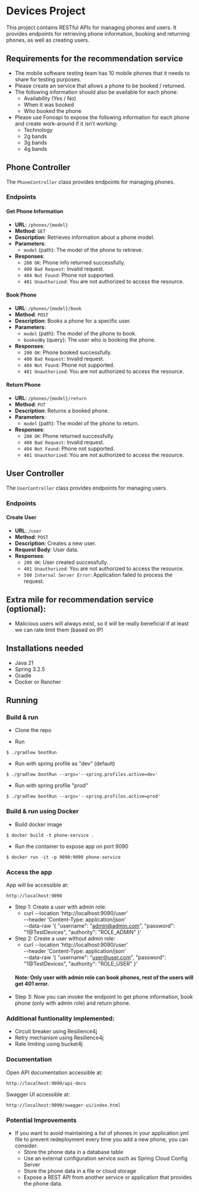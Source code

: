 # Devices Project

This project contains RESTful APIs for managing phones and users. It provides endpoints for retrieving phone information, booking and returning phones, as well as creating users.

## Requirements for the recommendation service
* The mobile software testing team has 10 mobile phones that it needs to share for testing purposes.
* Please create an service that allows a phone to be booked / returned.
* The following information should also be available for each phone:
  - Availability (Yes / No)
  - When it was booked 
  - Who booked the phone
* Please use Fonoapi to expose the following information for each phone and create work-around if it
  isn’t working:
  - Technology
  - 2g bands
  - 3g bands
  - 4g bands

## Phone Controller

The `PhoneController` class provides endpoints for managing phones.

### Endpoints

#### Get Phone Information
- **URL**: `/phones/{model}`
- **Method**: `GET`
- **Description**: Retrieves information about a phone model.
- **Parameters**:
    - `model` (path): The model of the phone to retrieve.
- **Responses**:
    - `200 OK`: Phone info returned successfully.
    - `400 Bad Request`: Invalid request.
    - `404 Not Found`: Phone not supported.
    - `401 Unauthorized`: You are not authorized to access the resource.

#### Book Phone
- **URL**: `/phones/{model}/book`
- **Method**: `POST`
- **Description**: Books a phone for a specific user.
- **Parameters**:
    - `model` (path): The model of the phone to book.
    - `bookedBy` (query): The user who is booking the phone.
- **Responses**:
    - `200 OK`: Phone booked successfully.
    - `400 Bad Request`: Invalid request.
    - `404 Not Found`: Phone not supported.
    - `401 Unauthorized`: You are not authorized to access the resource.

#### Return Phone
- **URL**: `/phones/{model}/return`
- **Method**: `PUT`
- **Description**: Returns a booked phone.
- **Parameters**:
    - `model` (path): The model of the phone to return.
- **Responses**:
    - `200 OK`: Phone returned successfully.
    - `400 Bad Request`: Invalid request.
    - `404 Not Found`: Phone not supported.
    - `401 Unauthorized`: You are not authorized to access the resource.

## User Controller

The `UserController` class provides endpoints for managing users.

### Endpoints

#### Create User
- **URL**: `/user`
- **Method**: `POST`
- **Description**: Creates a new user.
- **Request Body**: User data.
- **Responses**:
    - `200 OK`: User created successfully.
    - `401 Unauthorized`: You are not authorized to access the resource.
    - `500 Internal Server Error`: Application failed to process the request.

## Extra mile for recommendation service (optional):
* Malicious users will always exist, so it will be really beneficial if at least we can rate limit
  them (based on IP)

## Installations needed

* Java 21
* Spring 3.2.5
* Gradle
* Docker or Rancher

## Running

### Build & run

* Clone the repo


* Run
```
$ ./gradlew bootRun
```

* Run with spring profile as "dev" (default)
```
$ ./gradlew bootRun --args='--spring.profiles.active=dev'
```

* Run with spring profile "prod"
```
$ ./gradlew bootRun --args='--spring.profiles.active=prod'
```

### Build & run using Docker

* Build docker image
```
$ docker build -t phone-service .
```

* Run the container to expose app on port 9090
```
$ docker run -it -p 9090:9090 phone-service
```

### Access the app

App will be accessible at:
```
http://localhost:9090
```

* Step 1: Create a user with admin role:
    * curl --location 'http://localhost:9090/user' \
    --header 'Content-Type: application/json' \
    --data-raw '{
    "username": "admin@admin.com",
    "password": "1@TestDevices",
    "authority": "ROLE_ADMIN"
    }'
* Step 2: Create a user without admin role:
  * curl --location 'http://localhost:9090/user' \
    --header 'Content-Type: application/json' \
    --data-raw '{
    "username": "user@user.com",
    "password": "1@TestDevices",
    "authority": "ROLE_USER"
    }'
  #### Note: Only user with admin role can book phones, rest of the users will get 401 error.
* Step 3: Now you can invoke the endpoint to get phone information, book phone (only with admin role) and return phone.

### Additional funtionality implemented:
  * Circuit breaker using Resilience4j
  * Retry mechanism using Resilience4j
  * Rate limiting using bucket4j

### Documentation

Open API documentation accessible at:
```
http://localhost:9090/api-docs
```

Swagger UI accessible at:
```
http://localhost:9090/swagger-ui/index.html
```

### Potential Improvements

* If you want to avoid maintaining a list of phones in your application.yml file to prevent redeployment every time you add a new phone, you can consider:
  * Store the phone data in a database table
  * Use an external configuration service such as Spring Cloud Config Server
  * Store the phone data in a file or cloud storage
  * Expose a REST API from another service or application that provides the phone data.
